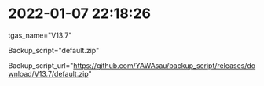 # 2022-01-07 22:18:26

tgas_name="V13.7"

Backup_script="default.zip"

Backup_script_url="https://github.com/YAWAsau/backup_script/releases/download/V13.7/default.zip"
